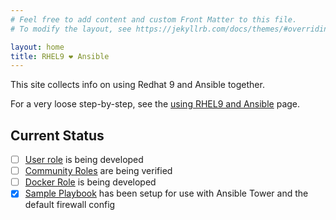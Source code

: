 ```yaml
---
# Feel free to add content and custom Front Matter to this file.
# To modify the layout, see https://jekyllrb.com/docs/themes/#overriding-theme-defaults

layout: home
title: RHEL9 ❤️ Ansible
---
```


This site collects info on using Redhat 9 and Ansible together.

For a very loose step-by-step, see the [using RHEL9 and Ansible](using_ansible_and_rhel9) page. 

## Current Status

- [ ] [User role](https://github.com/umn-ansible/umn_user_management_role) is being developed
- [ ] [Community Roles](community_roles) are being verified
- [ ] [Docker Role](https://github.com/umn-ansible/docker_role) is being developed
- [x] [Sample Playbook](https://github.com/umn-ansible/umn_sample_playbook) has been setup for use with Ansible Tower and the default firewall config